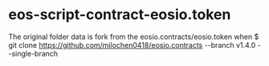 # eos-script-contract-eosio.token
The original folder data is fork from the eosio.contracts/eosio.token when 
$ git clone https://github.com/milochen0418/eosio.contracts --branch v1.4.0 --single-branch


